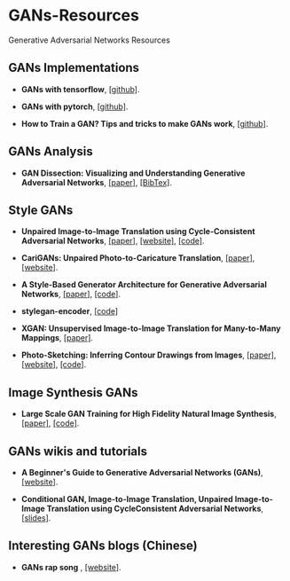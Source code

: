 # GANs-Resources
Generative Adversarial Networks Resources

## GANs Implementations
- **GANs with tensorflow**, [[github]](https://github.com/kozistr/Awesome-GANs).

- **GANs with pytorch**, [[github]](https://github.com/eriklindernoren/PyTorch-GAN).

- **How to Train a GAN? Tips and tricks to make GANs work**, [[github]](https://github.com/Psyche-mia/ganhacks).

## GANs Analysis

- **GAN Dissection: Visualizing and Understanding Generative Adversarial Networks**, [[paper]](https://arxiv.org/pdf/1811.10597.pdf), [[BibTex]](https://scholar.googleusercontent.com/scholar.bib?q=info:69IszW4svwIJ:scholar.google.com/&output=citation&scisig=AAGBfm0AAAAAXHUQ8PUCyYG6btn-ssz8tafOP0NUv2wp&scisf=4&ct=citation&cd=-1&hl=en).

## Style GANs 

- **Unpaired Image-to-Image Translation using Cycle-Consistent Adversarial Networks**, [[paper]](https://arxiv.org/pdf/1703.10593.pdf), [[website]](https://junyanz.github.io/CycleGAN/), [[code]](https://github.com/XHUJOY/CycleGAN-tensorflow).

- **CariGANs: Unpaired Photo-to-Caricature Translation**, [[paper]](http://ai.stanford.edu/~kaidicao/carigan.pdf), [[website]](https://cari-gan.github.io/).

- **A Style-Based Generator Architecture for Generative Adversarial Networks**, [[paper]](https://arxiv.org/pdf/1812.04948.pdf), [[code]](https://github.com/NVlabs/stylegan).

- **stylegan-encoder**, [[code]](https://github.com/Puzer/stylegan-encoder)

- **XGAN: Unsupervised Image-to-Image Translation for Many-to-Many Mappings**, [[paper]](https://arxiv.org/pdf/1711.05139.pdf).

- **Photo-Sketching: Inferring Contour Drawings from Images**, [[paper]](https://arxiv.org/pdf/1901.00542.pdf), [[website]](http://www.cs.cmu.edu/~mengtial/proj/sketch/), [[code]](https://github.com/mtli/PhotoSketch).

## Image Synthesis GANs

- **Large Scale GAN Training for High Fidelity Natural Image Synthesis**, [[paper]](https://arxiv.org/pdf/1809.11096.pdf), [[code]](https://colab.research.google.com/github/tensorflow/hub/blob/master/examples/colab/biggan_generation_with_tf_hub.ipynb#scrollTo=JJrTM6hAi0CJ).
## GANs wikis and tutorials

- **A Beginner's Guide to Generative Adversarial Networks (GANs)**, [[website]](https://skymind.ai/wiki/generative-adversarial-network-gan).

- **Conditional GAN, Image-to-Image Translation,  Unpaired Image-to-Image Translation using CycleConsistent Adversarial Networks**,  [[slides]](http://www1.idc.ac.il/toky/seminarIP-18/Presentations/10b_raaz.pdf).

## Interesting GANs blogs (Chinese)

- **GANs rap song** , [[website]](https://www.jiqizhixin.com/articles/2018-08-11-10).
